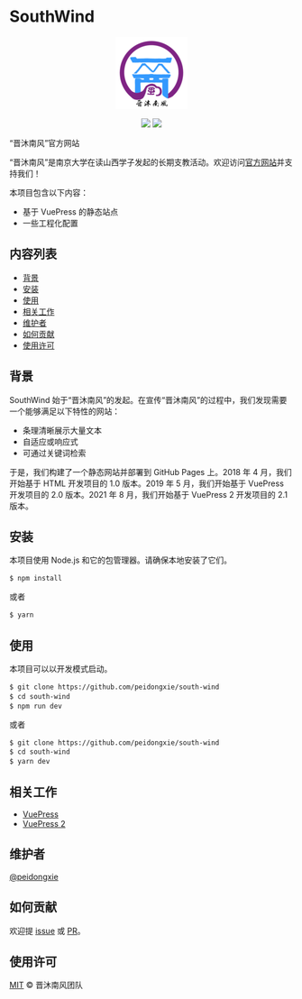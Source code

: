 # SouthWind

<p align="center">
  <img src="./docs/.vuepress/public/img/logo/logo-with-name-128.png">
</p>
<p align="center">
  <img src="https://img.shields.io/github/license/peidongxie/south-wind" />
  <img src="https://img.shields.io/github/package-json/v/peidongxie/south-wind" />
</p>

“晋沐南风”官方网站

“晋沐南风”是南京大学在读山西学子发起的长期支教活动。欢迎访问[官方网站](https://southwind.peaceandlove.top)并支持我们！

本项目包含以下内容：

- 基于 VuePress 的静态站点
- 一些工程化配置

## 内容列表

- [背景](#背景)
- [安装](#安装)
- [使用](#使用)
- [相关工作](#相关工作)
- [维护者](#维护者)
- [如何贡献](#如何贡献)
- [使用许可](#使用许可)

## 背景

SouthWind 始于“晋沐南风”的发起。在宣传“晋沐南风”的过程中，我们发现需要一个能够满足以下特性的网站：

- 条理清晰展示大量文本
- 自适应或响应式
- 可通过关键词检索

于是，我们构建了一个静态网站并部署到 GitHub Pages 上。2018 年 4 月，我们开始基于 HTML 开发项目的 1.0 版本。2019 年 5 月，我们开始基于 VuePress 开发项目的 2.0 版本。2021 年 8 月，我们开始基于 VuePress 2 开发项目的 2.1 版本。

## 安装

本项目使用 Node.js 和它的包管理器。请确保本地安装了它们。

```sh
$ npm install
```

或者

```sh
$ yarn
```

## 使用

本项目可以以开发模式启动。

```sh
$ git clone https://github.com/peidongxie/south-wind
$ cd south-wind
$ npm run dev
```

或者

```sh
$ git clone https://github.com/peidongxie/south-wind
$ cd south-wind
$ yarn dev
```

## 相关工作

- [VuePress](https://github.com/vuejs/vuepress)
- [VuePress 2](https://github.com/vuepress/vuepress-next)

## 维护者

[@peidongxie](https://github.com/peidongxie)

## 如何贡献

欢迎提 [issue](https://github.com/peidongxie/south-wind/issues/new) 或 [PR](https://github.com/peidongxie/south-wind/compare)。

## 使用许可

[MIT](LICENSE) © 晋沐南风团队
